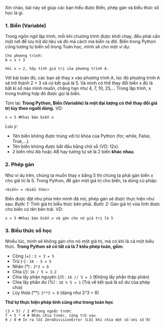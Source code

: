 Xin chào, bài này sẽ giúp các bạn hiểu được Biến, phép gán và biểu thức số học là gì.
### 1. Biến (Variable)
Trong ngôn ngữ lập trình, mỗi khi chương trình được khởi chạy, đều phải cần một nơi để lưu trữ dữ liệu và đó mà cách mà biến ra đời.
Biến trong Python cũng tương tự biến số trong Toán học, mình sẽ cho một ví dụ:
```
Cho phương trình:
A = x + 3

Với x = 2, hãy tính giá trị của phương trình A.
```

Với bài toán đó, các bạn sẽ thay x vào phương trình A, lúc đó phương trình A sẽ trở thành 2 + 3 và có kết quả là 5.
Và mình có thể thay đổi biến x đó là bất kì số nào mình muốn, chẳng hạn như 4, 7, 10, 25,...
Trong lập trình, x trong trường hợp đó được gọi là biến.

Tóm lại: **Trong Python, Biến (Variable) là một đại lượng có thể thay đổi giá trị tùy theo người dùng.**
VD:

```
x = 5 #Khai báo biến x
```

*Lưu ý:*
- Tên biến không được trùng với từ khóa của Python (for, while, False, True,...).
- Tên biến không được bắt đầu bằng chữ sỗ (VD: 12x).
- 2 biến như Ab hoặc AB hay tương tự sẽ là 2 biến **khác nhau**.

### 2. Phép gán
Như ví dụ trên, chúng ta muốn thay x bằng 5 thì chúng ta phải gán biến x cho giá trị là 5.
Trong Python, để gán một giá trị cho biến, ta dùng cú pháp:
```
<biến> = <biểu thức>
```
Biến được đặt như phía trên mình đã nói, phép gán sẽ được thực hiện như sau:
*Bước 1:* Tính giá trị biểu thức bên phải.
*Bước 2:* Gán giá trị vừa tính được cho biến có tên bên trái.
VD:
```
x = 5 #Khai báo biến x và gán cho nó giá trị là 5
```

### 3. Biểu thức số học
Nhiều lúc, mình sẽ không gán cho nó một giá trị, mà có khi là cả một biểu thức.
**Trong Python sẽ có tất cả là 7 kiểu phép toán, gồm:**
- Cộng (+) : ```2 + 3 = 5```
- Trừ (-) : ```10 - 5 = 5```
- Nhân (\*) : ```2*3 = 6```
- Chia (/): ```16 / 5 = 3.2```
- Chia lấy phân nguyên (//) : ```16 // 5 = 3``` (Không lấy phần thập phân)
- Chia lấy phần dư (%) : ```16 % 5 = 1``` (Trả về kết quả là số dư của phép chia)
- Lũy thừa (\**): ```2**3 = 8``` (dạng như 2^3 = 8)

**Thứ tự thực hiện phép tính cũng như trong toán học**
```
(3 + 5) / 2 #Trong ngoặc trước
7 + 5 * 4 # Nhân chia trước, cộng trừ sau
9 / 0 # In ra lỗi ZeroDivisionError (Lỗi khi chia một số với số 0)
```